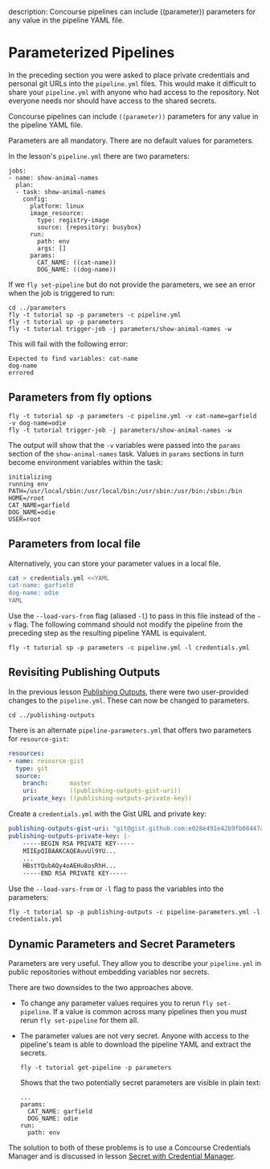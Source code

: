 description: Concourse pipelines can include ((parameter)) parameters for any value in the pipeline YAML file.


# Parameterized Pipelines

In the preceding section you were asked to place private credentials and personal git URLs into the `pipeline.yml` files. This would make it difficult to share your `pipeline.yml` with anyone who had access to the repository. Not everyone needs nor should have access to the shared secrets.

Concourse pipelines can include `((parameter))` parameters for any value in the pipeline YAML file.

Parameters are all mandatory. There are no default values for parameters.

In the lesson's `pipeline.yml` there are two parameters:

```
jobs:
- name: show-animal-names
  plan:
  - task: show-animal-names
    config:
      platform: linux
      image_resource:
        type: registry-image
        source: {repository: busybox}
      run:
        path: env
        args: []
      params:
        CAT_NAME: ((cat-name))
        DOG_NAME: ((dog-name))
```

If we `fly set-pipeline` but do not provide the parameters, we see an error when the job is triggered to run:

```
cd ../parameters
fly -t tutorial sp -p parameters -c pipeline.yml
fly -t tutorial up -p parameters
fly -t tutorial trigger-job -j parameters/show-animal-names -w
```

This will fail with the following error:

```
Expected to find variables: cat-name
dog-name
errored
```

## Parameters from fly options

```
fly -t tutorial sp -p parameters -c pipeline.yml -v cat-name=garfield -v dog-name=odie
fly -t tutorial trigger-job -j parameters/show-animal-names -w
```

The output will show that the `-v` variables were passed into the `params` section of the `show-animal-names` task. Values in `params` sections  in turn become environment variables within the task:

```
initializing
running env
PATH=/usr/local/sbin:/usr/local/bin:/usr/sbin:/usr/bin:/sbin:/bin
HOME=/root
CAT_NAME=garfield
DOG_NAME=odie
USER=root
```

## Parameters from local file

Alternatively, you can store your parameter values in a local file.

```bash
cat > credentials.yml <<YAML
cat-name: garfield
dog-name: odie
YAML
```

Use the `--load-vars-from` flag (aliased `-l`) to pass in this file instead of the `-v` flag. The following command should not modify the pipeline from the preceding step as the resulting pipeline YAML is equivalent.

```
fly -t tutorial sp -p parameters -c pipeline.yml -l credentials.yml
```

## Revisiting Publishing Outputs

In the previous lesson [Publishing Outputs](/basics/publishing-outputs/), there were two user-provided changes to the `pipeline.yml`. These can now be changed to parameters.

```
cd ../publishing-outputs
```

There is an alternate `pipeline-parameters.yml` that offers two parameters for `resource-gist`:

```yaml
resources:
- name: resource-gist
  type: git
  source:
    branch:      master
    uri:         ((publishing-outputs-gist-uri))
    private_key: ((publishing-outputs-private-key))
```

Create a `credentials.yml` with the Gist URL and private key:

```yaml
publishing-outputs-gist-uri: "git@gist.github.com:e028e491e42b9fb08447a3bafcf884e5.git"
publishing-outputs-private-key: |-
    -----BEGIN RSA PRIVATE KEY-----
    MIIEpQIBAAKCAQEAuvUl9YU...
    ...
    HBstYQubAQy4oAEHu8osRhH...
    -----END RSA PRIVATE KEY-----
```

Use the `--load-vars-from` or `-l` flag to pass the variables into the parameters:

```
fly -t tutorial sp -p publishing-outputs -c pipeline-parameters.yml -l credentials.yml
```

## Dynamic Parameters and Secret Parameters

Parameters are very useful. They allow you to describe your `pipeline.yml` in public repositories without embedding variables nor secrets.

There are two downsides to the two approaches above.

* To change any parameter values requires you to rerun `fly set-pipeline`. If a value is common across many pipelines then you must rerun `fly set-pipeline` for them all.
* The parameter values are not very secret. Anyone with access to the pipeline's team is able to download the pipeline YAML and extract the secrets.

    ```
    fly -t tutorial get-pipeline -p parameters
    ```

    Shows that the two potentially secret parameters are visible in plain text:

    ```
    ...
    params:
      CAT_NAME: garfield
      DOG_NAME: odie
    run:
      path: env
    ```

The solution to both of these problems is to use a Concourse Credentials Manager and is discussed in lesson [Secret with Credential Manager](/basics/secret-parameters/).
